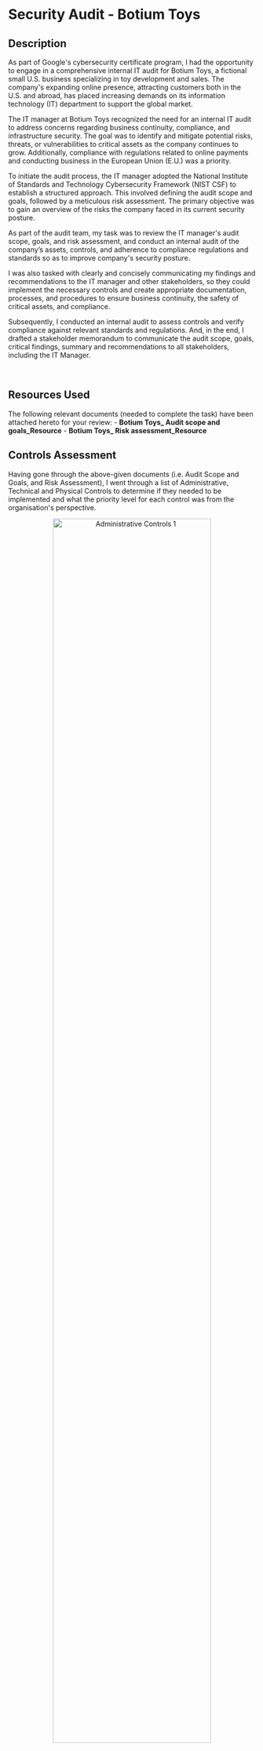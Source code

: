 <h1>Security Audit - Botium Toys</h1>

<h2>Description</h2>
As part of Google's cybersecurity certificate program, I had the opportunity to engage in a comprehensive internal IT audit for Botium Toys, a fictional small U.S. business specializing in toy development and sales. The company's expanding online presence, attracting customers both in the U.S. and abroad, has placed increasing demands on its information technology (IT) department to support the global market.<br>

The IT manager at Botium Toys recognized the need for an internal IT audit to address concerns regarding business continuity, compliance, and infrastructure security. The goal was to identify and mitigate potential risks, threats, or vulnerabilities to critical assets as the company continues to grow. Additionally, compliance with regulations related to online payments and conducting business in the European Union (E.U.) was a priority.<br>

To initiate the audit process, the IT manager adopted the National Institute of Standards and Technology Cybersecurity Framework (NIST CSF) to establish a structured approach. This involved defining the audit scope and goals, followed by a meticulous risk assessment. The primary objective was to gain an overview of the risks the company faced in its current security posture. <br>

As part of the audit team, my task was to review the IT manager's audit scope, goals, and risk assessment, and conduct an internal audit of the company’s assets, controls, and adherence to compliance regulations and standards so as to improve company's security posture.<br>

I was also tasked with clearly and concisely communicating my findings and recommendations to the IT manager and other stakeholders, so they could implement the necessary controls and create appropriate documentation, processes, and procedures to ensure business continuity, the safety of critical assets, and compliance.<br>

Subsequently, I conducted an internal audit to assess controls and verify compliance against relevant standards and regulations. And, in the end, I drafted a stakeholder memorandum to communicate the audit scope, goals, critical findings, summary and recommendations to all stakeholders, including the IT Manager.

<br />


<h2>Resources Used</h2>
The following relevant documents (needed to complete the task) have been attached hereto for your review:
- <b>Botium Toys_ Audit scope and goals_Resource</b> 
- <b>Botium Toys_ Risk assessment_Resource</b>
<br>
<h2>Controls Assessment </h2>
Having gone through the above-given documents (i.e. Audit Scope and Goals, and Risk Assessment), I went through a list of Administrative, Technical and Physical Controls to determine if they needed to be implemented and what the priority level for each control was from the organisation's perspective. <br>

<p align="center">
<img src="https://imgur.com/S7QCKME.png" width="80%" alt="Administrative Controls 1"/>
<img src="https://imgur.com/5m0hh3h.png" width="80%" alt="Administrative Controls 2"/>
<img src="https://imgur.com/SNXN1EL.png" width="80%" alt="Technical Controls"/>
<img src="https://imgur.com/SphhsRp.png" width="80%" alt="Physical Controls"/>
</p> 

<h2>Compliance Checklist</h2>
Having assessed all of the Administrative, Technical and Physical controls to safeguard the organisation's assets from threat actors, I went about verifying if the organisation was complying with the relevant standards and regulations. 
<p align="center">
<img src="https://imgur.com/sRkl3Bl.png" width="80%" alt="Compliance Checklist"/>
<img src="https://imgur.com/NNBPAkx.png" width="80%" alt="Compliance Checklist 1"/>
</p>
<br> 

<h2>Stakeholder Memorandum</h2>
Based on the audit scope and goals, controls assessment and compliance checklist, I complete each section of the stakeholder memorandum template to communicate my audit results and recommendations to stakeholders:
- Scope
- Goals
- Critical findings (must be addressed immediately)
- Findings (should be addressed, but no immediate need)
- Summary/Recommendations


Overall, this internal IT audit experience has provided me with valuable insights into real-world cybersecurity challenges faced by businesses in today's digital landscape. My involvement in implementing the NIST CSF, conducting a risk assessment, and completing a controls assessment and compliance checklist has enhanced my skills as a cybersecurity professional. I am excited to leverage this experience in future cybersecurity endeavors and contribute to building secure and resilient IT infrastructures.

